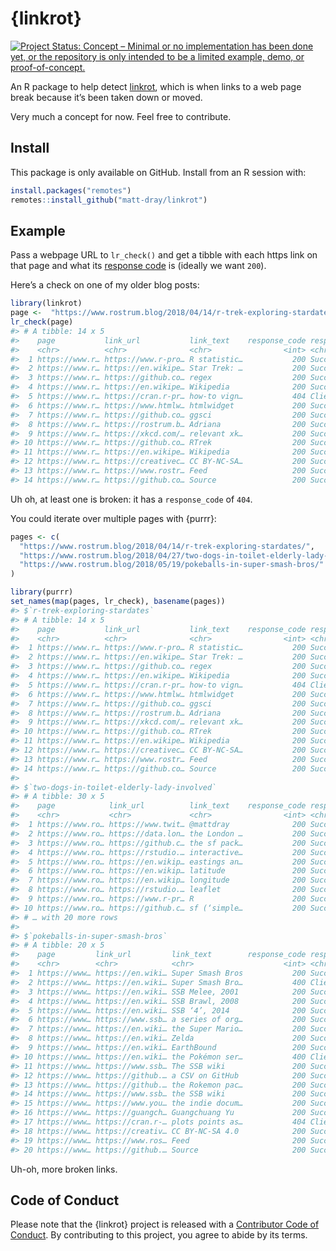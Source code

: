 
<!-- README.md is generated from README.Rmd. Please edit that file -->

# {linkrot}

<!-- badges: start -->

[![Project Status: Concept – Minimal or no implementation has been done
yet, or the repository is only intended to be a limited example, demo,
or
proof-of-concept.](https://www.repostatus.org/badges/latest/concept.svg)](https://www.repostatus.org/#concept)
<!-- badges: end -->

An R package to help detect
[linkrot](https://en.wikipedia.org/wiki/Link_rot), which is when links
to a web page break because it’s been taken down or moved.

Very much a concept for now. Feel free to contribute.

## Install

This package is only available on GitHub. Install from an R session
with:

``` r
install.packages("remotes")
remotes::install_github("matt-dray/linkrot")
```

## Example

Pass a webpage URL to `lr_check()` and get a tibble with each https link
on that page and what its [response
code](https://developer.mozilla.org/en-US/docs/Web/HTTP/Status) is
(ideally we want `200`).

Here’s a check on one of my older blog posts:

``` r
library(linkrot)
page <-  "https://www.rostrum.blog/2018/04/14/r-trek-exploring-stardates/"
lr_check(page)
#> # A tibble: 14 x 5
#>    page           link_url           link_text    response_code response_catego…
#>    <chr>          <chr>              <chr>                <int> <chr>           
#>  1 https://www.r… https://www.r-pro… R statistic…           200 Success         
#>  2 https://www.r… https://en.wikipe… Star Trek: …           200 Success         
#>  3 https://www.r… https://github.co… regex                  200 Success         
#>  4 https://www.r… https://en.wikipe… Wikipedia              200 Success         
#>  5 https://www.r… https://cran.r-pr… how-to vign…           404 Client error    
#>  6 https://www.r… https://www.htmlw… htmlwidget             200 Success         
#>  7 https://www.r… https://github.co… ggsci                  200 Success         
#>  8 https://www.r… https://rostrum.b… Adriana                200 Success         
#>  9 https://www.r… https://xkcd.com/… relevant xk…           200 Success         
#> 10 https://www.r… https://github.co… RTrek                  200 Success         
#> 11 https://www.r… https://en.wikipe… Wikipedia              200 Success         
#> 12 https://www.r… https://creativec… CC BY-NC-SA…           200 Success         
#> 13 https://www.r… https://www.rostr… Feed                   200 Success         
#> 14 https://www.r… https://github.co… Source                 200 Success
```

Uh oh, at least one is broken: it has a `response_code` of `404`.

You could iterate over multiple pages with {purrr}:

``` r
pages <- c(
  "https://www.rostrum.blog/2018/04/14/r-trek-exploring-stardates/",
  "https://www.rostrum.blog/2018/04/27/two-dogs-in-toilet-elderly-lady-involved/",
  "https://www.rostrum.blog/2018/05/19/pokeballs-in-super-smash-bros/"
)

library(purrr)
set_names(map(pages, lr_check), basename(pages))
#> $`r-trek-exploring-stardates`
#> # A tibble: 14 x 5
#>    page           link_url           link_text    response_code response_catego…
#>    <chr>          <chr>              <chr>                <int> <chr>           
#>  1 https://www.r… https://www.r-pro… R statistic…           200 Success         
#>  2 https://www.r… https://en.wikipe… Star Trek: …           200 Success         
#>  3 https://www.r… https://github.co… regex                  200 Success         
#>  4 https://www.r… https://en.wikipe… Wikipedia              200 Success         
#>  5 https://www.r… https://cran.r-pr… how-to vign…           404 Client error    
#>  6 https://www.r… https://www.htmlw… htmlwidget             200 Success         
#>  7 https://www.r… https://github.co… ggsci                  200 Success         
#>  8 https://www.r… https://rostrum.b… Adriana                200 Success         
#>  9 https://www.r… https://xkcd.com/… relevant xk…           200 Success         
#> 10 https://www.r… https://github.co… RTrek                  200 Success         
#> 11 https://www.r… https://en.wikipe… Wikipedia              200 Success         
#> 12 https://www.r… https://creativec… CC BY-NC-SA…           200 Success         
#> 13 https://www.r… https://www.rostr… Feed                   200 Success         
#> 14 https://www.r… https://github.co… Source                 200 Success         
#> 
#> $`two-dogs-in-toilet-elderly-lady-involved`
#> # A tibble: 30 x 5
#>    page            link_url          link_text    response_code response_catego…
#>    <chr>           <chr>             <chr>                <int> <chr>           
#>  1 https://www.ro… https://www.twit… @mattdray              200 Success         
#>  2 https://www.ro… https://data.lon… the London …           200 Success         
#>  3 https://www.ro… https://github.c… the sf pack…           200 Success         
#>  4 https://www.ro… https://rstudio.… interactive…           200 Success         
#>  5 https://www.ro… https://en.wikip… eastings an…           200 Success         
#>  6 https://www.ro… https://en.wikip… latitude               200 Success         
#>  7 https://www.ro… https://en.wikip… longitude              200 Success         
#>  8 https://www.ro… https://rstudio.… leaflet                200 Success         
#>  9 https://www.ro… https://www.r-pr… R                      200 Success         
#> 10 https://www.ro… https://github.c… sf (‘simple…           200 Success         
#> # … with 20 more rows
#> 
#> $`pokeballs-in-super-smash-bros`
#> # A tibble: 20 x 5
#>    page         link_url         link_text        response_code response_catego…
#>    <chr>        <chr>            <chr>                    <int> <chr>           
#>  1 https://www… https://en.wiki… Super Smash Bros           200 Success         
#>  2 https://www… https://en.wiki… Super Smash Bro…           400 Client error    
#>  3 https://www… https://en.wiki… SSB Melee, 2001            200 Success         
#>  4 https://www… https://en.wiki… SSB Brawl, 2008            200 Success         
#>  5 https://www… https://en.wiki… SSB ‘4’, 2014              200 Success         
#>  6 https://www… https://www.ssb… a series of org…           200 Success         
#>  7 https://www… https://en.wiki… the Super Mario…           200 Success         
#>  8 https://www… https://en.wiki… Zelda                      200 Success         
#>  9 https://www… https://en.wiki… EarthBound                 200 Success         
#> 10 https://www… https://en.wiki… the Pokémon ser…           400 Client error    
#> 11 https://www… https://www.ssb… The SSB wiki               200 Success         
#> 12 https://www… https://github.… a CSV on GitHub            200 Success         
#> 13 https://www… https://github.… the Rokemon pac…           200 Success         
#> 14 https://www… https://www.ssb… the SSB wiki               200 Success         
#> 15 https://www… https://www.you… the indie docum…           200 Success         
#> 16 https://www… https://guangch… Guangchuang Yu             200 Success         
#> 17 https://www… https://cran.r-… plots points as…           404 Client error    
#> 18 https://www… https://creativ… CC BY-NC-SA 4.0            200 Success         
#> 19 https://www… https://www.ros… Feed                       200 Success         
#> 20 https://www… https://github.… Source                     200 Success
```

Uh-oh, more broken links.

## Code of Conduct

Please note that the {linkrot} project is released with a [Contributor
Code of
Conduct](https://contributor-covenant.org/version/2/0/CODE_OF_CONDUCT.html).
By contributing to this project, you agree to abide by its terms.
